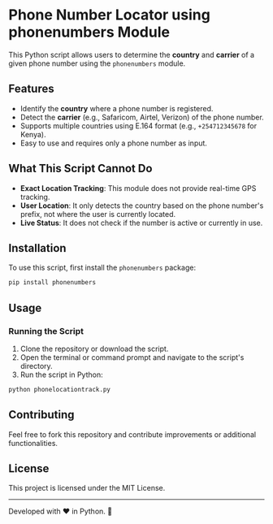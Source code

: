 # Phone Number Locator using phonenumbers Module

This Python script allows users to determine the **country** and **carrier** of a given phone number using the `phonenumbers` module.

## Features
- Identify the **country** where a phone number is registered.
- Detect the **carrier** (e.g., Safaricom, Airtel, Verizon) of the phone number.
- Supports multiple countries using E.164 format (e.g., `+254712345678` for Kenya).
- Easy to use and requires only a phone number as input.

## What This Script Cannot Do
- **Exact Location Tracking**: This module does not provide real-time GPS tracking.
- **User Location**: It only detects the country based on the phone number's prefix, not where the user is currently located.
- **Live Status**: It does not check if the number is active or currently in use.

## Installation
To use this script, first install the `phonenumbers` package:
```sh
pip install phonenumbers
```

## Usage
### Running the Script
1. Clone the repository or download the script.
2. Open the terminal or command prompt and navigate to the script's directory.
3. Run the script in Python:

```sh
python phonelocationtrack.py
```


## Contributing
Feel free to fork this repository and contribute improvements or additional functionalities.

## License
This project is licensed under the MIT License.

---
Developed with ❤️ in Python. 🚀


